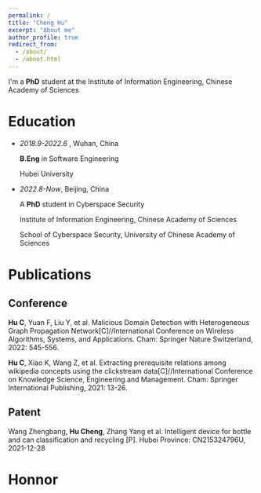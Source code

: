 ```yaml
---
permalink: /
title: "Cheng Hu"
excerpt: "About me"
author_profile: true
redirect_from: 
  - /about/
  - /about.html
---
```

I'm a **PhD** student at the Institute of Information Engineering, Chinese Academy of Sciences
# Education

* *2018.9-2022.6* , Wuhan, China
  
  **B.Eng** in Software Engineering
  
  Hubei University
  
* *2022.8-Now*, Beijing, China
  
  A **PhD** student in Cyberspace Security
  
  Institute of Information Engineering, Chinese Academy of Sciences
  
  School of Cyberspace Security, University of Chinese Academy of Sciences

# Publications

## Conference

**Hu C**, Yuan F, Liu Y, et al. Malicious Domain Detection with Heterogeneous Graph Propagation Network[C]//International Conference on Wireless Algorithms, Systems, and Applications. Cham: Springer Nature Switzerland, 2022: 545-556.

**Hu C**, Xiao K, Wang Z, et al. Extracting prerequisite relations among wikipedia concepts using the clickstream data[C]//International Conference on Knowledge Science, Engineering and Management. Cham: Springer International Publishing, 2021: 13-26.

## Patent
Wang Zhengbang, **Hu Cheng**, Zhang Yang et al. Intelligent device for bottle and can classification and recycling [P]. Hubei Province: CN215324796U, 2021-12-28

# Honnor
